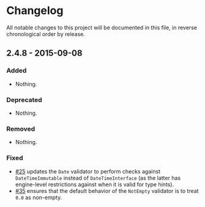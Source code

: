 # Changelog

All notable changes to this project will be documented in this file, in reverse chronological order by release.

## 2.4.8 - 2015-09-08

### Added

- Nothing.

### Deprecated

- Nothing.

### Removed

- Nothing.

### Fixed

- [#25](https://github.com/zendframework/zend-validator/pull/25) updates the
  `Date` validator to perform checks against `DateTimeImmutable` instead of
  `DateTimeInterface` (as the latter has engine-level restrictions against
  when it is valid for type hints).
- [#35](https://github.com/zendframework/zend-validator/pull/35) ensures that
  the default behavior of the `NotEmpty` validator is to treat `0.0` as
  non-empty.
